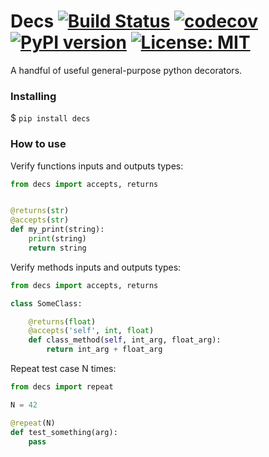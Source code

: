 # Decs [![Build Status](https://travis-ci.org/python-packages/decs.svg?branch=master)](https://travis-ci.org/python-packages/decs) [![codecov](https://codecov.io/gh/python-packages/decs/branch/master/graph/badge.svg)](https://codecov.io/gh/python-packages/decs) [![PyPI version](https://badge.fury.io/py/decs.svg)](https://badge.fury.io/py/decs) [![License: MIT](https://img.shields.io/badge/License-MIT-blue.svg)](https://opensource.org/licenses/MIT)

A handful of useful general-purpose python decorators.

### Installing

$ `pip install decs`

### How to use

Verify functions inputs and outputs types:
```python
from decs import accepts, returns


@returns(str)
@accepts(str)
def my_print(string):
    print(string)
    return string
```

Verify methods inputs and outputs types:
```python
from decs import accepts, returns

class SomeClass:

    @returns(float)
    @accepts('self', int, float)
    def class_method(self, int_arg, float_arg):
        return int_arg + float_arg
```

Repeat test case N times:
```python
from decs import repeat

N = 42

@repeat(N)
def test_something(arg):
    pass
```